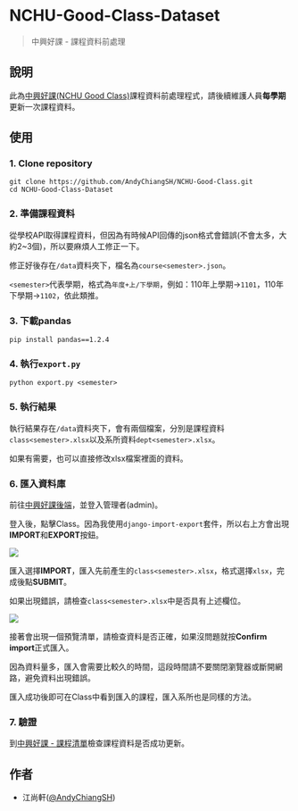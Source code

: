 # NCHU-Good-Class-Dataset

> 中興好課 - 課程資料前處理

## 說明

此為[中興好課(NCHU Good Class)](https://github.com/AndyChiangSH/NCHU-Good-Class)課程資料前處理程式，請後續維護人員**每學期**更新一次課程資料。

## 使用

### 1. Clone repository

```
git clone https://github.com/AndyChiangSH/NCHU-Good-Class.git
cd NCHU-Good-Class-Dataset
```

### 2. 準備課程資料

從學校API取得課程資料，但因為有時候API回傳的json格式會錯誤(不會太多，大約2~3個)，所以要麻煩人工修正一下。

修正好後存在`/data`資料夾下，檔名為`course<semester>.json`。

`<semester>`代表學期，格式為`年度+上/下學期`，例如：110年上學期->`1101`，110年下學期->`1102`，依此類推。

### 3. 下載pandas

```
pip install pandas==1.2.4
```

### 4. 執行`export.py`

```
python export.py <semester>
```

### 5. 執行結果

執行結果存在`/data`資料夾下，會有兩個檔案，分別是課程資料`class<semester>.xlsx`以及系所資料`dept<semester>.xlsx`。

如果有需要，也可以直接修改xlsx檔案裡面的資料。

### 6. 匯入資料庫

前往[中興好課後端](https://nchugoodclass.herokuapp.com/admin/login/?next=/admin/)，並登入管理者(admin)。

登入後，點擊Class。因為我使用`django-import-export`套件，所以右上方會出現**IMPORT**和**EXPORT**按鈕。

![](https://i.imgur.com/CKNJCCp.png)

匯入選擇**IMPORT**，匯入先前產生的`class<semester>.xlsx`，格式選擇`xlsx`，完成後點**SUBMIT**。

如果出現錯誤，請檢查`class<semester>.xlsx`中是否具有上述欄位。

![](https://i.imgur.com/hwJz44v.png)

接著會出現一個預覽清單，請檢查資料是否正確，如果沒問題就按**Confirm import**正式匯入。

因為資料量多，匯入會需要比較久的時間，這段時間請不要關閉瀏覽器或斷開網路，避免資料出現錯誤。

匯入成功後即可在Class中看到匯入的課程，匯入系所也是同樣的方法。

### 7. 驗證

到[中興好課 - 課程清單](https://nchugoodclass.herokuapp.com/web/class/)檢查課程資料是否成功更新。


## 作者

* 江尚軒([@AndyChiangSH](https://github.com/AndyChiangSH))

